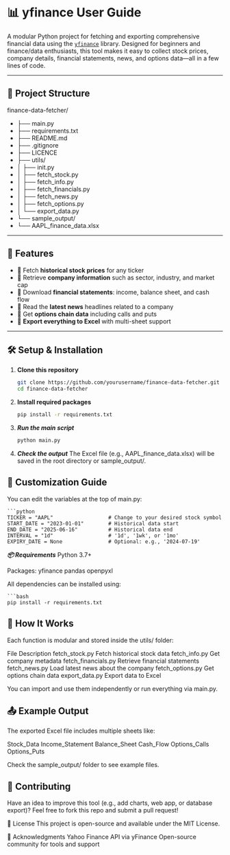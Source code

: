 # 📊 yfinance User Guide

A modular Python project for fetching and exporting comprehensive financial data using the [`yfinance`](https://pypi.org/project/yfinance/) library. Designed for beginners and finance/data enthusiasts, this tool makes it easy to collect stock prices, company details, financial statements, news, and options data—all in a few lines of code.

---

## 📂 Project Structure

finance-data-fetcher/
- ├── main.py 
- ├── requirements.txt
- ├── README.md 
- ├── .gitignore
- ├── LICENCE
- ├── utils/ 
- │ ├── init.py
- │ ├── fetch_stock.py
- │ ├── fetch_info.py
- │ ├── fetch_financials.py
- │ ├── fetch_news.py
- │ ├── fetch_options.py
- │ └── export_data.py
- └── sample_output/
- └── AAPL_finance_data.xlsx


---

## 🚀 Features

- 🔹 Fetch **historical stock prices** for any ticker
- 🔹 Retrieve **company information** such as sector, industry, and market cap
- 🔹 Download **financial statements**: income, balance sheet, and cash flow
- 🔹 Read the **latest news** headlines related to a company
- 🔹 Get **options chain data** including calls and puts
- 🔹 **Export everything to Excel** with multi-sheet support

---

## 🛠️ Setup & Installation

1. **Clone this repository**
   ```bash
   git clone https://github.com/yourusername/finance-data-fetcher.git
   cd finance-data-fetcher

2. **Install required packages**
   ```bash
   pip install -r requirements.txt

3. ***Run the main script***
   ```bash
   python main.py

4. ***Check the output***
The Excel file (e.g., AAPL_finance_data.xlsx) will be saved in the root directory or sample_output/.



## 📌 Customization Guide
You can edit the variables at the top of main.py:

    ```python
    TICKER = "AAPL"                  # Change to your desired stock symbol
    START_DATE = "2023-01-01"        # Historical data start
    END_DATE = "2025-06-16"          # Historical data end
    INTERVAL = "1d"                  # '1d', '1wk', or '1mo'
    EXPIRY_DATE = None               # Optional: e.g., '2024-07-19'


***📦 Requirements***
Python 3.7+

Packages:
yfinance
pandas
openpyxl

All dependencies can be installed using:

    ```bash
    pip install -r requirements.txt


## 🧠 How It Works
Each function is modular and stored inside the utils/ folder:

File	Description
fetch_stock.py	         Fetch historical stock data
fetch_info.py        	Get company metadata
fetch_financials.py	   Retrieve financial statements
fetch_news.py	Load     latest news about the company
fetch_options.py     	Get options chain data
export_data.py       	Export data to Excel

You can import and use them independently or run everything via main.py.

## 📤 Example Output
The exported Excel file includes multiple sheets like:

Stock_Data
Income_Statement
Balance_Sheet
Cash_Flow
Options_Calls
Options_Puts

Check the sample_output/ folder to see example files.

## 🤝 Contributing
Have an idea to improve this tool (e.g., add charts, web app, or database export)?
Feel free to fork this repo and submit a pull request!

📄 License
This project is open-source and available under the MIT License.

🙌 Acknowledgments
Yahoo Finance API via yFinance
Open-source community for tools and support
